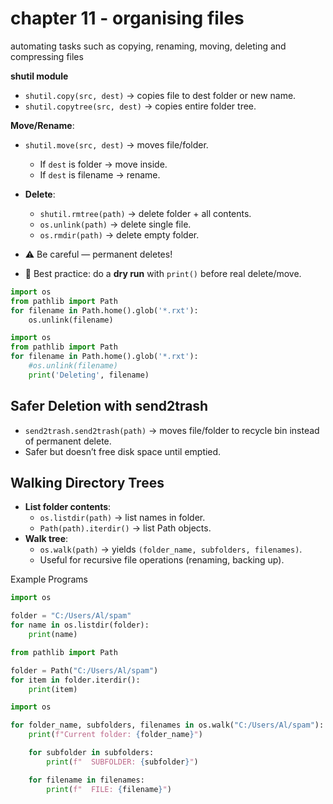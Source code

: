 # chapter 11 - organising files

automating tasks such as copying, renaming, moving, deleting and compressing files

**shutil module** 

- `shutil.copy(src, dest)` → copies file to dest folder or new name.
- `shutil.copytree(src, dest)` → copies entire folder tree.

**Move/Rename**:

- `shutil.move(src, dest)` → moves file/folder.
    - If `dest` is folder → move inside.
    - If `dest` is filename → rename.

- **Delete**:
    - `shutil.rmtree(path)` → delete folder + all contents.
    - `os.unlink(path)` → delete single file.
    - `os.rmdir(path)` → delete empty folder.
- ⚠️ Be careful — permanent deletes!
- 🔄 Best practice: do a **dry run** with `print()` before real delete/move.

```python
import os
from pathlib import Path
for filename in Path.home().glob('*.rxt'):
    os.unlink(filename)
```

```python
import os
from pathlib import Path
for filename in Path.home().glob('*.rxt'):
    #os.unlink(filename)
    print('Deleting', filename)
```

## Safer Deletion with send2trash

- `send2trash.send2trash(path)` → moves file/folder to recycle bin instead of permanent delete.
- Safer but doesn’t free disk space until emptied.

## Walking Directory Trees

- **List folder contents**:
    - `os.listdir(path)` → list names in folder.
    - `Path(path).iterdir()` → list Path objects.
- **Walk tree**:
    - `os.walk(path)` → yields `(folder_name, subfolders, filenames)`.
    - Useful for recursive file operations (renaming, backing up).

Example Programs

```python
import os

folder = "C:/Users/Al/spam"
for name in os.listdir(folder):
    print(name)
```

```python
from pathlib import Path

folder = Path("C:/Users/Al/spam")
for item in folder.iterdir():
    print(item)
```

```python
import os

for folder_name, subfolders, filenames in os.walk("C:/Users/Al/spam"):
    print(f"Current folder: {folder_name}")

    for subfolder in subfolders:
        print(f"  SUBFOLDER: {subfolder}")

    for filename in filenames:
        print(f"  FILE: {filename}")
```